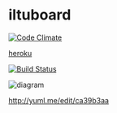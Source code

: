 # iltuboard
[![Code Climate](https://codeclimate.com/github/tuureilmarinen/iltuboard/badges/gpa.svg)](https://codeclimate.com/github/tuureilmarinen/iltuboard)


[heroku](https://iltuboard.herokuapp.com)


[![Build Status](https://travis-ci.org/tuureilmarinen/iltuboard.svg?branch=master)](https://travis-ci.org/tuureilmarinen/iltuboard)


![diagram](http://www.yuml.me/ca39b3aa)

http://yuml.me/edit/ca39b3aa